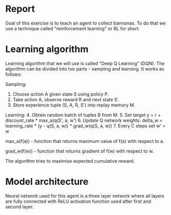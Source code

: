 # Report

Goal of this exercise is to teach an agent to collect bannanas. To do that we use a technique called "reinforcement learning" or RL for short.

# Learning algorithm

Learning algorithm that we will use is called "Deep Q Learning" (DQN). The algorithm can be divided into tvo parts - sampling and learning. It works as follows:

Sampling:
1. Choose action A given state S using policy P.
2. Take action A, observe reward R and next state S'.
3. Store experience tuple (S, A, R, S') into replay memory M.

Learning:
4. Obtain random batch of tuples B from M.
5. Set target y = r + discount_rate * max_a(q(S', a, w')
6. Update Q network weights: delta_w = learning_rate * (y - q(S, a, w)) * grad_w(q(S, a, w))
7. Every C steps set w' = w

max_a(f(a)) - function that returns maximum value of f(a) with respect to a. 

grad_w(f(w)) - function that returns gradient of f(w) with respect to w.

The algorithm tries to maximise expected cumulative reward.


# Model architecture

Neural network used for this agent is a three layer network where all layers are fully connected with ReLU activation function used after first and second layer.
